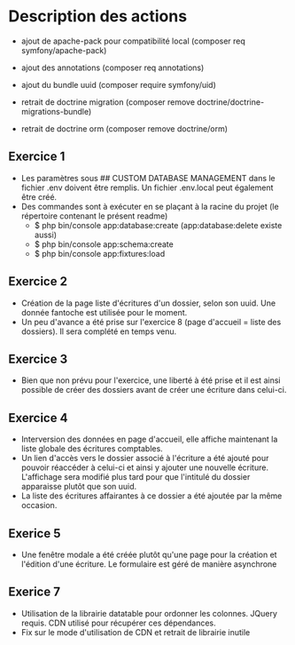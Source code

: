 # Description des actions

- ajout de apache-pack pour compatibilité local (composer req symfony/apache-pack)
- ajout des annotations (composer req annotations)
- ajout du bundle uuid (composer require symfony/uid)

- retrait de doctrine migration (composer remove doctrine/doctrine-migrations-bundle)
- retrait de doctrine orm (composer remove doctrine/orm)

## Exercice 1
- Les paramètres sous ## CUSTOM DATABASE MANAGEMENT dans le fichier .env doivent être remplis. Un fichier .env.local peut également être créé.
- Des commandes sont à exécuter en se plaçant à la racine du projet (le répertoire contenant le présent readme)
    - $ php bin/console app:database:create (app:database:delete existe aussi)
    - $ php bin/console app:schema:create
    - $ php bin/console app:fixtures:load

## Exercice 2
- Création de la page liste d'écritures d'un dossier, selon son uuid. Une donnée fantoche est utilisée pour le moment.
- Un peu d'avance a été prise sur l'exercice 8 (page d'accueil = liste des dossiers). Il sera complété en temps venu.

## Exercice 3
- Bien que non prévu pour l'exercice, une liberté à été prise et il est ainsi possible de créer des dossiers avant de créer une écriture dans celui-ci.

## Exercice 4 
- Interversion des données en page d'accueil, elle affiche maintenant la liste globale des écritures comptables.
- Un lien d'accès vers le dossier associé à l'écriture a été ajouté pour pouvoir réaccéder à celui-ci et ainsi y ajouter une nouvelle écriture. L'affichage sera modifié plus tard pour que l'intitulé du dossier apparaisse plutôt que son uuid.
- La liste des écritures affairantes à ce dossier a été ajoutée par la même occasion.

## Exerice 5
- Une fenêtre modale a été créée plutôt qu'une page pour la création et l'édition d'une écriture. Le formulaire est géré de manière asynchrone

## Exerice 7
- Utilisation de la librairie datatable pour ordonner les colonnes. JQuery requis. CDN utilisé pour récupérer ces dépendances.
- Fix sur le mode d'utilisation de CDN et retrait de librairie inutile